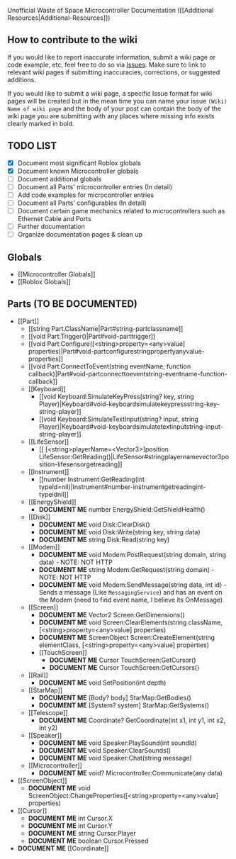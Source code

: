 Unofficial Waste of Space Microcontroller Documentation ([[Additional Resources|Additional-Resources]])

## How to contribute to the wiki

If you would like to report inaccurate information, submit a wiki page or code example, etc, feel free to do so via [Issues](../issues).
Make sure to link to relevant wiki pages if submitting inaccuracies, corrections, or suggested additions.

If you would like to submit a wiki page, a specific Issue format for wiki pages will be created but in the mean time you can name your issue `(Wiki) Name of wiki page` and the body of your post can contain the body of the wiki page you are submitting with any places where missing info exists clearly marked in bold.

## TODO LIST

* [x] Document most significant Roblox globals
* [x] Document known Microcontroller globals
* [ ] Document additional globals
* [ ] Document all Parts' microcontroller entries (In detail)
* [ ] Add code examples for microcontroller entries
* [ ] Document all Parts' configurables (In detail)
* [ ] Document certain game mechanics related to microcontrollers such as Ethernet Cable and Ports
* [ ] Further documentation
* [ ] Organize documentation pages & clean up

## Globals

* [[Microcontroller Globals]]
* [[Roblox Globals]]

## Parts (TO BE DOCUMENTED)

* [[Part]]
  * [[string Part.ClassName|Part#string-partclassname]]
  * [[void Part:Trigger()|Part#void-parttrigger]]
  * [[void Part:Configure([\<string\>property=\<any\>value] properties)|Part#void-partconfigurestringpropertyanyvalue-properties]]
  * [[void Part:ConnectToEvent(string eventName, function callback)|Part#void-partconnecttoeventstring-eventname-function-callback]]
  * [[Keyboard]]
    * [[void Keyboard:SimulateKeyPress(string? key, string Player)|Keyboard#void-keyboardsimulatekeypressstring-key-string-player]]
    * [[void Keyboard:SimulateTextInput(string? input, string Player)|Keyboard#void-keyboardsimulatetextinputstring-input-string-player]]
  * [[LifeSensor]]
    * [[ [\<string\>playerName=\<Vector3\>]position LifeSensor:GetReading()|LifeSensor#stringplayernamevector3position-lifesensorgetreading]]
  * [[Instrument]]
    * [[number Instrument:GetReading(int typeId=nil)|Instrument#number-instrumentgetreadingint-typeidnil]]
  * [[EnergyShield]]
    * **DOCUMENT ME** number EnergyShield:GetShieldHealth()
  * [[Disk]]
    * **DOCUMENT ME** void Disk:ClearDisk()
    * **DOCUMENT ME** void Disk:Write(string key, string data)
    * **DOCUMENT ME** string Disk:Read(string key)
  * [[Modem]]
    * **DOCUMENT ME** void Modem:PostRequest(string domain, string data) - NOTE: NOT HTTP
    * **DOCUMENT ME** string Modem:GetRequest(string domain) - NOTE: NOT HTTP
    * **DOCUMENT ME** void Modem:SendMessage(string data, int id) - Sends a message (Like `MessagingService`) and has an event on the Modem (need to find event name, I believe its OnMessage)
  * [[Screen]]
    * **DOCUMENT ME** Vector2 Screen:GetDimensions()
    * **DOCUMENT ME** void Screen:ClearElements(string className, [\<string\>property=\<any\>value] properties)
    * **DOCUMENT ME** ScreenObject Screen:CreateElement(string elementClass, [\<string\>property=\<any\>value] properties)
    * [[TouchScreen]]
      * **DOCUMENT ME** Cursor TouchScreen:GetCursor()
      * **DOCUMENT ME** Cursor TouchScreen:GetCursors()
  * [[Rail]]
    * **DOCUMENT ME** void SetPosition(int depth)
  * [[StarMap]]
    * **DOCUMENT ME** [Body? body] StarMap:GetBodies()
    * **DOCUMENT ME** [System? system] StarMap:GetSystems()
  * [[Telescope]]
    * **DOCUMENT ME** Coordinate? GetCoordinate(int x1, int y1, int x2, int y2)
  * [[Speaker]]
    * **DOCUMENT ME** void Speaker:PlaySound(int soundId)
    * **DOCUMENT ME** void Speaker:ClearSounds()
    * **DOCUMENT ME** void Speaker:Chat(string message)
  * [[Microcontroller]]
    * **DOCUMENT ME** void? Microcontroller:Communicate(any data)
* [[ScreenObject]]
  * **DOCUMENT ME** void ScreenObject:ChangeProperties([\<string\>property=\<any\>value] properties)
* [[Cursor]]
  * **DOCUMENT ME** int Cursor.X
  * **DOCUMENT ME** int Cursor.Y
  * **DOCUMENT ME** string Cursor.Player
  * **DOCUMENT ME** boolean Cursor.Pressed
* **DOCUMENT ME** [[Coordinate]]
